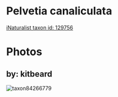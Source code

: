 
Pelvetia canaliculata
=====================
  
[iNaturalist taxon id: 129756](https://www.inaturalist.org/taxa/129756)
# Photos

## by: kitbeard
  
![taxon84266779](https://inaturalist-open-data.s3.amazonaws.com/photos/90428765/medium.jpeg)